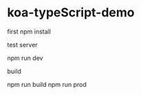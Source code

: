 # koa-typeScript-demo

first  npm install


test server 

npm run dev

build

npm run build
npm run prod